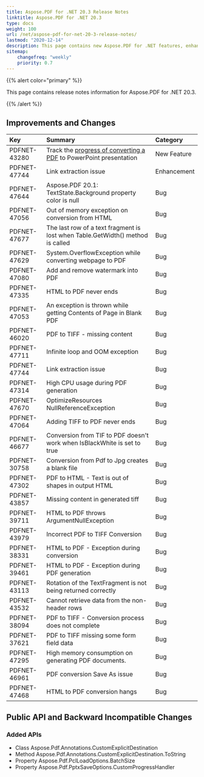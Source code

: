 ```yaml
---
title: Aspose.PDF for .NET 20.3 Release Notes
linktitle: Aspose.PDF for .NET 20.3
type: docs
weight: 100
url: /net/aspose-pdf-for-net-20-3-release-notes/
lastmod: "2020-12-14"
description: This page contains new Aspose.PDF for .NET features, enhancement, and bug fixes in 2020, version 20.3.
sitemap:
    changefreq: "weekly"
    priority: 0.7
---
```


{{% alert color="primary" %}}

This page contains release notes information for Aspose.PDF for .NET 20.3.

{{% /alert %}}

## Improvements and Changes

|**Key**|**Summary**|**Category**|
| :- | :- | :- |
|PDFNET-43280|Track the [progress of converting a PDF](/pdf/net/convert-pdf-to-powerpoint-pptx/#convertpdftopowerpointpptx-progressdetailofpptxconversion) to PowerPoint presentation|New Feature|
|PDFNET-47744|Link extraction issue|Enhancement|
|PDFNET-47644|Aspose.PDF 20.1: TextState.Background property color is null|Bug|
|PDFNET-47056 |Out of memory exception on conversion from HTML|Bug|
|PDFNET-47677 |The last row of a text fragment is lost when Table.GetWidth() method is called|Bug|
|PDFNET-47629 |System.OverflowException while converting webpage to PDF|Bug|
|PDFNET-47080 |Add and remove watermark into PDF|Bug|
|PDFNET-47335 |HTML to PDF never ends|Bug|
|PDFNET-47053|An exception is thrown while getting Contents of Page in Blank PDF|Bug|
|PDFNET-46020 |PDF to TIFF - missing content|Bug|
|PDFNET-47711|Infinite loop and OOM exception|Bug|
|PDFNET-47744 |Link extraction issue|Bug|
|PDFNET-47314|High CPU usage during PDF generation|Bug|
|PDFNET-47670|OptimizeResources NullReferenceException|Bug|
|PDFNET-47064|Adding TIFF to PDF never ends|Bug|
|PDFNET-46677|Conversion from TIF to PDF doesn't work when IsBlackWhite is set to true|Bug|
|PDFNET-30758|Conversion from Pdf to Jpg creates a blank file|Bug|
|PDFNET-47302|PDF to HTML - Text is out of shapes in output HTML|Bug|
|PDFNET-43857|Missing content in generated tiff|Bug|
|PDFNET-39711|HTML to PDF throws ArgumentNullException|Bug|
|PDFNET-43979|Incorrect PDF to TIFF Conversion|Bug|
|PDFNET-38331|HTML to PDF - Exception during conversion|Bug|
|PDFNET-39461|HTML to PDF - Exception during PDF generation|Bug|
|PDFNET-43113 |Rotation of the TextFragment is not being returned correctly|Bug|
|PDFNET-43532 |Cannot retrieve data from the non-header rows|Bug|
|PDFNET-38094 |PDF to TIFF - Conversion process does not complete|Bug|
|PDFNET-37621 |PDF to TIFF missing some form field data|Bug|
|PDFNET-47295 |High memory consumption on generating PDF documents.|Bug|
|PDFNET-46961 |PDF conversion Save As issue|Bug|
|PDFNET-47468 |HTML to PDF conversion hangs|Bug|

## Public API and Backward Incompatible Changes

### Added APIs

* Class Aspose.Pdf.Annotations.CustomExplicitDestination
* Method Aspose.Pdf.Annotations.CustomExplicitDestination.ToString
* Property Aspose.Pdf.PclLoadOptions.BatchSize
* Property Aspose.Pdf.PptxSaveOptions.CustomProgressHandler
